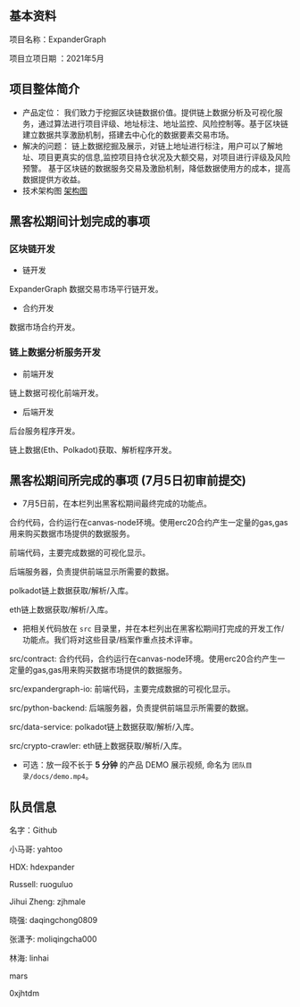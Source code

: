 ## 基本资料

项目名称：ExpanderGraph

项目立项日期 ：2021年5月

## 项目整体简介
- 产品定位：
我们致力于挖掘区块链数据价值。提供链上数据分析及可视化服务，通过算法进行项目评级、地址标注、地址监控、风险控制等。基于区块链建立数据共享激励机制，搭建去中心化的数据要素交易市场。
- 解决的问题：
链上数据挖掘及展示，对链上地址进行标注，用户可以了解地址、项目更真实的信息,监控项目持仓状况及大额交易，对项目进行评级及风险预警。
基于区块链的数据服务交易及激励机制，降低数据使用方的成本，提高数据提供方收益。
- 技术架构图
[架构图](https://github.com/Expandergraph/hackathon-2021-summer/blob/dev/teams/10-ExpanderGraph/docs/image/arch.jpg?raw=true)

## 黑客松期间计划完成的事项

### 区块链开发
- 链开发

ExpanderGraph 数据交易市场平行链开发。
- 合约开发

数据市场合约开发。

### 链上数据分析服务开发

- 前端开发

链上数据可视化前端开发。
- 后端开发

后台服务程序开发。

链上数据(Eth、Polkadot)获取、解析程序开发。


## 黑客松期间所完成的事项 (7月5日初审前提交)
- 7月5日前，在本栏列出黑客松期间最终完成的功能点。

合约代码，合约运行在canvas-node环境。使用erc20合约产生一定量的gas,gas用来购买数据市场提供的数据服务。

前端代码，主要完成数据的可视化显示。

后端服务器，负责提供前端显示所需要的数据。

polkadot链上数据获取/解析/入库。

eth链上数据获取/解析/入库。

- 把相关代码放在 `src` 目录里，并在本栏列出在黑客松期间打完成的开发工作/功能点。我们将对这些目录/档案作重点技术评审。

src/contract: 合约代码，合约运行在canvas-node环境。使用erc20合约产生一定量的gas,gas用来购买数据市场提供的数据服务。

src/expandergraph-io: 前端代码，主要完成数据的可视化显示。

src/python-backend: 后端服务器，负责提供前端显示所需要的数据。

src/data-service: polkadot链上数据获取/解析/入库。

src/crypto-crawler: eth链上数据获取/解析/入库。

- 可选：放一段不长于 **5 分钟** 的产品 DEMO 展示视频, 命名为 `团队目录/docs/demo.mp4`。
## 队员信息

名字：Github

小马哥: yahtoo

HDX: hdexpander

Russell: ruoguluo

Jihui Zheng: zjhmale

晓强: daqingchong0809

张潇予: moliqingcha000

林海: linhai

mars

0xjhtdm




